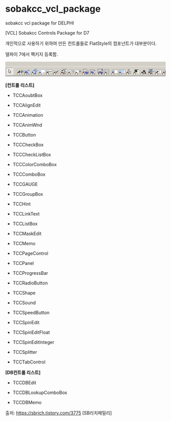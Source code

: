# sobakcc_vcl_package
sobakcc vcl package for DELPHI

[VCL] Sobakcc Controls Package for D7

개인적으로 사용하기 위하여 만든 컨트롤들로 FlatStyle의 컴포넌트가 대부분이다.

델파이 7에서 팩키지 등록함.

![](sobakcc_vcl.gif)

**[컨트롤 리스트]**

- TCCAoubtBox

- TCCAlignEdit

- TCCAnimation

- TCCAnimWnd

- TCCButton

- TCCCheckBox

- TCCCheckListBox

- TCCColorComboBox

- TCCComboBox

- TCCGAUGE

- TCCGroupBox

- TCCHint

- TCCLinkText

- TCCListBox

- TCCMaskEdit

- TCCMemo

- TCCPageControl

- TCCPanel

- TCCProgressBar

- TCCRadioButton

- TCCShape

- TCCSound

- TCCSpeedButton

- TCCSpinEdit

- TCCSpinEditFloat

- TCCSpinEditInteger

- TCCSplitter

- TCCTabControl


**[DB컨트롤 리스트]**

- TCCDBEdit

- TCCDBLookupComboBox

- TCCDBMemo

출처: https://sbrich.tistory.com/3775 [SB리치패밀리]
